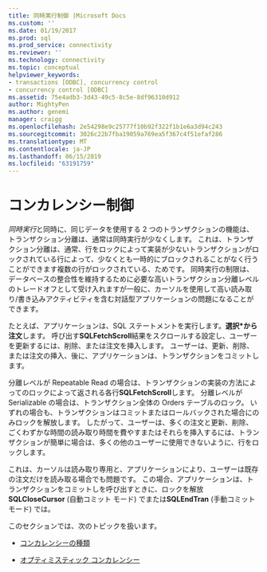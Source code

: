 ```yaml
---
title: 同時実行制御 |Microsoft Docs
ms.custom: ''
ms.date: 01/19/2017
ms.prod: sql
ms.prod_service: connectivity
ms.reviewer: ''
ms.technology: connectivity
ms.topic: conceptual
helpviewer_keywords:
- transactions [ODBC], concurrency control
- concurrency control [ODBC]
ms.assetid: 75e4adb3-3d43-49c5-8c5e-8df96310d912
author: MightyPen
ms.author: genemi
manager: craigg
ms.openlocfilehash: 2e54298e9c25777f10b92f322f1b1e6a3d94c243
ms.sourcegitcommit: 3026c22b7fba19059a769ea5f367c4f51efaf286
ms.translationtype: MT
ms.contentlocale: ja-JP
ms.lasthandoff: 06/15/2019
ms.locfileid: "63191759"
---
```

# <a name="concurrency-control"></a>コンカレンシー制御
*同時実行*と同時に、同じデータを使用する 2 つのトランザクションの機能は、トランザクション分離は、通常は同時実行が少なくします。 これは、トランザクション分離は、通常、行をロックによって実装が少ないトランザクションがロックされている行によって、少なくとも一時的にブロックされることがなく行うことができます複数の行がロックされている、ためです。 同時実行の制限は、データベースの整合性を維持するために必要な高いトランザクション分離レベルのトレードオフとして受け入れますが一般に、カーソルを使用して高い読み取り/書き込みアクティビティを含む対話型アプリケーションの問題になることができます。  
  
 たとえば、アプリケーションは、SQL ステートメントを実行します。**選択\*から注文**します。 呼び出す**SQLFetchScroll**結果をスクロールする設定し、ユーザーを更新するには、削除、または注文を挿入します。 ユーザーは、更新、削除、または注文の挿入、後に、アプリケーションは、トランザクションをコミットします。  
  
 分離レベルが Repeatable Read の場合は、トランザクションの実装の方法によってのロックによって返される各行**SQLFetchScroll**します。 分離レベルが Serializable の場合は、トランザクション全体の Orders テーブルのロック。 いずれの場合も、トランザクションはコミットまたはロールバックされた場合にのみロックを解放します。 したがって、ユーザーは、多くの注文と更新、削除、ごくわずかな時間の読み取り時間を費やすまたはそれらを挿入するには、トランザクションが簡単に場合は、多くの他のユーザーに使用できないように、行をロックします。  
  
 これは、カーソルは読み取り専用と、アプリケーションにより、ユーザーは既存の注文だけを読み取る場合でも問題です。 この場合、アプリケーションは、トランザクションをコミットしを呼び出すときに、ロックを解放**SQLCloseCursor** (自動コミット モード) でまたは**SQLEndTran** (手動コミット モード) では。  
  
 このセクションでは、次のトピックを扱います。  
  
-   [コンカレンシーの種類](../../../odbc/reference/develop-app/concurrency-types.md)  
  
-   [オプティミスティック コンカレンシー](../../../odbc/reference/develop-app/optimistic-concurrency.md)
